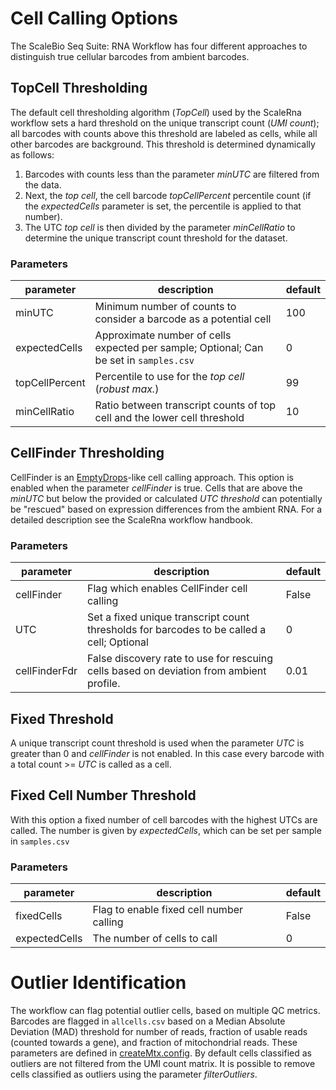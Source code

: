 # Cell Calling Options

The ScaleBio Seq Suite: RNA Workflow has four different approaches to distinguish true cellular barcodes from ambient barcodes. 

## TopCell Thresholding

The default cell thresholding algorithm (_TopCell_) used by the ScaleRna workflow sets a  hard threshold on the unique transcript count (_UMI count_); all barcodes with counts above this threshold are labeled as cells, while all other barcodes are background. This threshold is determined dynamically as follows: 

1. Barcodes with counts less than the parameter _minUTC_ are filtered from the data.
2. Next, the *top cell*, the cell barcode  _topCellPercent_ percentile count (if the _expectedCells_ parameter is set, the percentile is applied to that number). 
3. The UTC *top cell* is then divided by the parameter _minCellRatio_ to determine the unique transcript count threshold for the dataset.

### Parameters

parameter | description | default 
-- | -- | -- 
minUTC | Minimum number of counts to consider a barcode as a potential cell | 100
expectedCells | Approximate number of cells expected per sample; Optional; Can be set in `samples.csv` | 0
topCellPercent | Percentile to use for the *top cell* (_robust max._) | 99
minCellRatio | Ratio between transcript counts of top cell and the lower cell threshold | 10

## CellFinder Thresholding

CellFinder is an [EmptyDrops](https://genomebiology.biomedcentral.com/articles/10.1186/s13059-019-1662-y)-like cell calling approach. This option is enabled when the parameter *cellFinder* is true. Cells that are above the *minUTC* but below the provided or calculated *UTC threshold* can potentially be "rescued" based on expression differences from the ambient RNA. For a detailed description see the ScaleRna workflow handbook. 

### Parameters

parameter | description | default
-- | -- | --
cellFinder | Flag which enables CellFinder cell calling | False
UTC | Set a fixed unique transcript count thresholds for barcodes to be called a cell; Optional | 0
cellFinderFdr | False discovery rate to use for rescuing cells based on deviation from ambient profile. | 0.01

## Fixed Threshold

A unique transcript count threshold is used when the parameter *UTC* is greater than 0 and *cellFinder* is not enabled.
In this case every barcode with a total count >= *UTC* is called as a cell.

## Fixed Cell Number Threshold

With this option a fixed number of cell barcodes with the highest UTCs are called. The number is given by _expectedCells_, which can be set per sample in `samples.csv`

### Parameters 

parameter | description | default
-- | -- | --
fixedCells | Flag to enable fixed cell number calling | False
expectedCells | The number of cells to call | 0

# Outlier Identification

The workflow can flag potential outlier cells, based on multiple QC metrics. Barcodes are flagged in `allcells.csv` based on a Median Absolute Deviation (MAD) threshold for number of reads, fraction of usable reads (counted towards a gene), and fraction of mitochondrial reads. These parameters are defined in [createMtx.config](../modules/createMtx.config). By default cells classified as outliers are not filtered from the UMI count matrix. It is possible to remove cells classified as outliers using the parameter *filterOutliers*.
